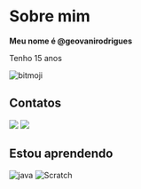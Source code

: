 # Sobre mim

**Meu nome é @geovanirodrigues**

Tenho 15 anos

![bitmoji](https://user-images.githubusercontent.com/105867223/169402978-1ac2619c-647d-49d8-9c8d-c758ee482eff.png)

## Contatos
<a href="https://instagram.com/geovani_rodrigues01?igshid=YmMyMTA2M2Y=" target="_blank"><img src="https://img.shields.io/badge/-Instagram-%23E4405F?style=for-the-badge&logo=instagram&logoColor=white" target="_blank"></a>
<a href = "mailto:geovani.rodrigues@escola.pr.gov.br"><img src="https://img.shields.io/badge/Gmail-D14836?style=for-the-badge&logo=gmail&logoColor=white" target="_blank"></a>
 


## Estou aprendendo
![java](https://img.shields.io/badge/JavaScript-323330?style=for-the-badge&logo=javascript&logoColor=F7DF1E)
![Scratch](https://img.shields.io/badge/Scratch-4D97FF?style=for-the-badge&logo=Scratch&logoColor=white)

